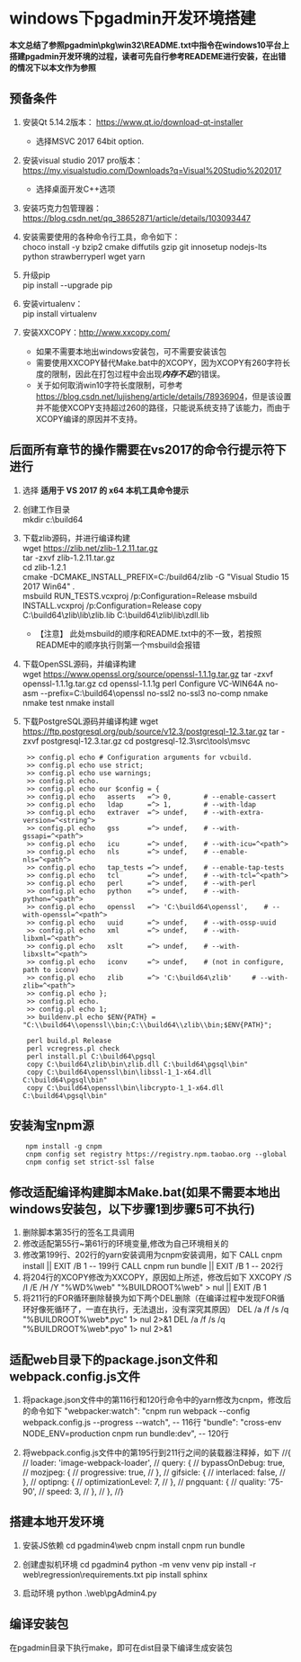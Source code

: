 # windows下pgadmin开发环境搭建
**本文总结了参照pgadmin\pkg\win32\README.txt中指令在windows10平台上搭建pgadmin开发环境的过程，读者可先自行参考READEME进行安装，在出错的情况下以本文作为参照**

## 预备条件
1. 安装Qt 5.14.2版本： <https://www.qt.io/download-qt-installer>
	* 选择MSVC 2017 64bit option.

2. 安装visual studio 2017 pro版本：<https://my.visualstudio.com/Downloads?q=Visual%20Studio%202017>
	* 选择桌面开发C++选项

3. 安装巧克力包管理器：<https://blog.csdn.net/qq_38652871/article/details/103093447>

4. 安装需要使用的各种命令行工具，命令如下：  
		choco install -y  bzip2 cmake diffutils gzip git innosetup nodejs-lts python strawberryperl wget yarn

5. 升级pip  
		pip install --upgrade pip

6. 安装virtualenv：  
		pip install virtualenv

7. 安装XXCOPY：<http://www.xxcopy.com/> 
   * 如果不需要本地出windows安装包，可不需要安装该包
   * 需要使用XXCOPY替代Make.bat中的XCOPY，因为XCOPY有260字符长度的限制，因此在打包过程中会出现***内存不足***的错误。
   * 关于如何取消win10字符长度限制，可参考<https://blog.csdn.net/lujisheng/article/details/78936904>，但是该设置并不能使XCOPY支持超过260的路径，只能说系统支持了该能力，而由于XCOPY编译的原因并不支持。

## 后面所有章节的操作需要在vs2017的命令行提示符下进行
1. 选择 **适用于 VS 2017 的 x64 本机工具命令提示**  
2. 创建工作目录  
		mkdir c:\build64
3. 下载zlib源码，并进行编译构建  
		wget https://zlib.net/zlib-1.2.11.tar.gz  
		tar -zxvf zlib-1.2.11.tar.gz  
		cd zlib-1.2.1  
		cmake -DCMAKE_INSTALL_PREFIX=C:/build64/zlib -G "Visual Studio 15 2017 Win64" .  
		msbuild RUN_TESTS.vcxproj /p:Configuration=Release
		msbuild INSTALL.vcxproj /p:Configuration=Release
		copy C:\build64\zlib\lib\zlib.lib C:\build64\zlib\lib\zdll.lib
	
    * 【注意】 此处msbuild的顺序和README.txt中的不一致，若按照README中的顺序执行则第一个msbuild会报错

4. 下载OpenSSL源码，并编译构建  
		wget https://www.openssl.org/source/openssl-1.1.1g.tar.gz
		tar -zxvf openssl-1.1.1g.tar.gz
		cd openssl-1.1.1g
		perl Configure VC-WIN64A no-asm --prefix=C:\build64\openssl no-ssl2 no-ssl3 no-comp
		nmake
		nmake test
		nmake install

5. 下载PostgreSQL源码并编译构建
		wget https://ftp.postgresql.org/pub/source/v12.3/postgresql-12.3.tar.gz
		tar -zxvf postgresql-12.3.tar.gz
		cd postgresql-12.3\src\tools\msvc

		>> config.pl echo # Configuration arguments for vcbuild.
		>> config.pl echo use strict;
		>> config.pl echo use warnings;
		>> config.pl echo.
		>> config.pl echo our $config = {
		>> config.pl echo 	asserts   =^> 0,        # --enable-cassert
		>> config.pl echo 	ldap      =^> 1,        # --with-ldap
		>> config.pl echo 	extraver  =^> undef,    # --with-extra-version=^<string^>
		>> config.pl echo 	gss       =^> undef,    # --with-gssapi=^<path^>
		>> config.pl echo 	icu       =^> undef,    # --with-icu=^<path^>
		>> config.pl echo 	nls       =^> undef,    # --enable-nls=^<path^>
		>> config.pl echo 	tap_tests =^> undef,    # --enable-tap-tests
		>> config.pl echo 	tcl       =^> undef,    # --with-tcl=^<path^>
		>> config.pl echo 	perl      =^> undef,    # --with-perl
		>> config.pl echo 	python    =^> undef,    # --with-python=^<path^>
		>> config.pl echo 	openssl   =^> 'C:\build64\openssl',    # --with-openssl=^<path^>
		>> config.pl echo 	uuid      =^> undef,    # --with-ossp-uuid
		>> config.pl echo 	xml       =^> undef,    # --with-libxml=^<path^>
		>> config.pl echo 	xslt      =^> undef,    # --with-libxslt=^<path^>
		>> config.pl echo 	iconv     =^> undef,    # (not in configure, path to iconv)
		>> config.pl echo 	zlib      =^> 'C:\build64\zlib'     # --with-zlib=^<path^>
		>> config.pl echo };
		>> config.pl echo.
		>> config.pl echo 1;
		>> buildenv.pl echo $ENV{PATH} = "C:\\build64\\openssl\\bin;C:\\build64\\zlib\\bin;$ENV{PATH}";
		
		perl build.pl Release
		perl vcregress.pl check
		perl install.pl C:\build64\pgsql
		copy C:\build64\zlib\bin\zlib.dll C:\build64\pgsql\bin"
		copy C:\build64\openssl\bin\libssl-1_1-x64.dll C:\build64\pgsql\bin"
		copy C:\build64\openssl\bin\libcrypto-1_1-x64.dll C:\build64\pgsql\bin"  

## 安装淘宝npm源
		npm install -g cnpm 
		cnpm config set registry https://registry.npm.taobao.org --global
		cnpm config set strict-ssl false

## 修改适配编译构建脚本Make.bat(如果不需要本地出windows安装包，以下步骤1到步骤5可不执行)
1. 删除脚本第35行的签名工具调用
2. 修改适配第55行~第61行的环境变量,修改为自己环境相关的
3. 修改第199行、202行的yarn安装调用为cnpm安装调用，如下
		CALL cnpm install || EXIT /B 1     -- 199行
		CALL cnpm run bundle || EXIT /B 1  -- 202行
4. 将204行的XCOPY修改为XXCOPY，原因如上所述，修改后如下
		XXCOPY /S /I /E /H /Y "%WD%\web" "%BUILDROOT%\web" > nul || EXIT /B 1
5. 将211行的FOR循环删除替换为如下两个DEL删除（在编译过程中发现FOR循环好像死循环了，一直在执行，无法退出，没有深究其原因）
		DEL /a /f /s /q  "%BUILDROOT%\web\*.pyc" 1> nul 2>&1
		DEL /a /f /s /q  "%BUILDROOT%\web\*.pyo" 1> nul 2>&1

## 适配web目录下的package.json文件和webpack.config.js文件
1. 将package.json文件中的第116行和120行命令中的yarn修改为cnpm，修改后的命令如下
		"webpacker:watch": "cnpm run webpack --config webpack.config.js --progress --watch",   -- 116行
		"bundle": "cross-env NODE_ENV=production cnpm run bundle:dev",                         -- 120行

2. 将webpack.config.js文件中的第195行到211行之间的装载器注释掉，如下
		//{
		//  loader: 'image-webpack-loader',
		//  query: {
		//    bypassOnDebug: true,
		//    mozjpeg: {
		//      progressive: true,
		//    },
		//    gifsicle: {
		//      interlaced: false,
		//    },
		//    optipng: {
		//      optimizationLevel: 7,
		//    },
		//    pngquant: {
		//      quality: '75-90',
		//      speed: 3,
		//    },
		//  },
		//}  


## 搭建本地开发环境
1. 安装JS依赖
		cd pgadmin4\web
		cnpm install
		cnpm run bundle

2. 创建虚拟机环境
		cd pgadmin4
		python -m venv venv
		pip install -r web\regression\requirements.txt
		pip install sphinx

3. 启动环境
		python .\web\pgAdmin4.py 

## 编译安装包
 在pgadmin目录下执行make，即可在dist目录下编译生成安装包
